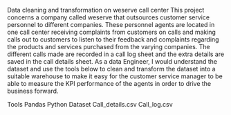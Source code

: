 Data cleaning and transformation on weserve call center
This project concerns a company called weserve that outsources customer service personnel to different companies. These personnel agents are located in one call center receiving complaints from customers on calls and making calls out to customers to listen to their feedback and complaints regarding the products and services purchased from the varying companies.
The different calls made are recorded in a call log sheet and the extra details are saved in the call details sheet. 
As a data Engineer, I would understand the dataset and use the tools below to clean and transform the dataset into a suitable warehouse to make it easy for the customer service manager to be able to measure the KPI performance of the agents in order to drive the business forward.

Tools
Pandas
Python
Dataset
Call_details.csv
Call_log.csv
